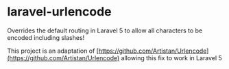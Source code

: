 # laravel-urlencode

Overrides the default routing in Laravel 5 to allow all characters to be encoded including slashes!

This project is an adaptation of [https://github.com/Artistan/Urlencode](https://github.com/Artistan/Urlencode) allowing this fix to work in Laravel 5

